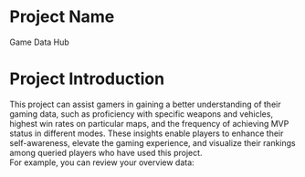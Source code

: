 # Project Name
Game Data Hub

# Project Introduction
This project can assist gamers in gaining a better understanding of their gaming data, such as proficiency with specific weapons and vehicles, highest win rates on particular maps, and the frequency of achieving MVP status in different modes. These insights enable players to enhance their self-awareness, elevate the gaming experience, and visualize their rankings among queried players who have used this project.  
For example, you can review your overview data:  

